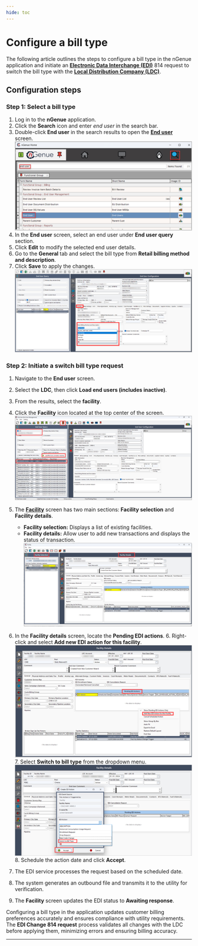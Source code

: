 ```yaml
---
hide: toc
---
```



# Configure a bill type

The following article outlines the steps to configure a bill type in the nGenue application and initiate an [**Electronic Data Interchange (EDI)**](../../../index.md) 814 request to switch the bill type with the [**Local Distribution Company (LDC)**](../../../../ldcs/ldcs_overview.md).

## Configuration steps

### Step 1: Select a bill type

1. Log in to the **nGenue** application.
2. Click the **Search** icon and enter _end user_ in the search bar.
3. Double-click **End user** in the search results to open the [**End user**](../../../../getting_started/end_users/overview.md) screen.
 ![end_user](../../../images/enduser_search.png)
4. In the **End user** screen, select an end user under **End user query** section. 
5. Click **Edit** to modify the selected end user details.  
6. Go to the **General** tab and select the bill type from **Retail billing method and description**.
7. Click **Save** to apply the changes.
 ![rate_ready](../../../images/rate_ready.png)

### Step 2: Initiate a switch bill type request

1. Navigate to the **End user** screen.
2. Select the **LDC**, then click **Load end users (includes inactive)**.
3. From the results, select the **facility**.
4. Click the **Facility** icon located at the top center of the screen.
 ![facility_icon](../../../images/facility_icon.png)

5. The [**Facility**](../../../../facility_management/overview.md) screen has two main sections: **Facility selection** and **Facility details**.

    * **Facility selection:** Displays a list of existing facilities.
    * **Facility details:** Allow user to add new transactions and displays the status of transaction.
     ![facility_screen](../../../images/facility_screen.png)

6. In the **Facility details** screen, locate the **Pending EDI actions**.
    6. Right-click and select **Add new EDI action for this facility**.
     ![pending_edi](../../../images/pending_edi_action.png)  
    7. Select **Switch to bill type** from the dropdown menu.
     ![switch_bill_type](../../../images/switch_bill_type.png)
    8. Schedule the action date and click **Accept**.

7. The EDI service processes the request based on the scheduled date.  
8. The system generates an outbound file and transmits it to the utility for verification.  
9. The **Facility** screen updates the EDI status to **Awaiting response**.

Configuring a bill type in the application updates customer billing preferences accurately and ensures compliance with utility requirements. The **EDI Change 814 request** process validates all changes with the LDC before applying them, minimizing errors and ensuring billing accuracy.

---
